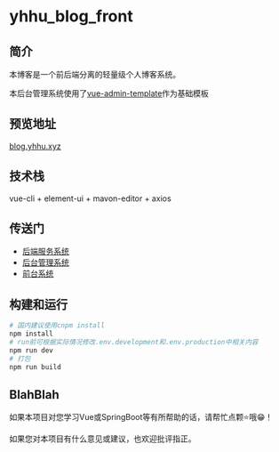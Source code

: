 # yhhu_blog_front

## 简介

本博客是一个前后端分离的轻量级个人博客系统。

本后台管理系统使用了[vue-admin-template](https://github.com/PanJiaChen/vue-admin-template)作为基础模板

## 预览地址

[blog.yhhu.xyz](http://blog.yhhu.xyz)

## 技术栈

vue-cli + element-ui + mavon-editor + axios

## 传送门

- [后端服务系统](https://github.com/yhuihu/blog-back)
- [后台管理系统](https://github.com/yhuihu/yhhu_blog_admin)
- [前台系统](https://github.com/yhuihu/yhhu_blog_front)

## 构建和运行

```bash
# 国内建议使用cnpm install
npm install
# run前可根据实际情况修改.env.development和.env.production中相关内容
npm run dev
# 打包
npm run build
```

## BlahBlah

如果本项目对您学习Vue或SpringBoot等有所帮助的话，请帮忙点颗⭐哦😁！

如果您对本项目有什么意见或建议，也欢迎批评指正。
